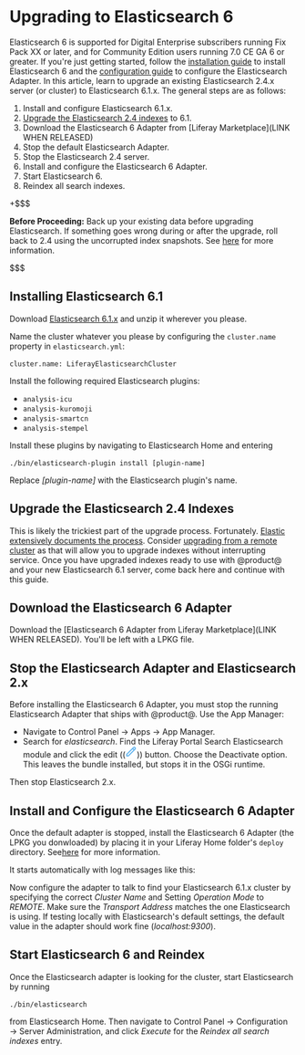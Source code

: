 # Upgrading to Elasticsearch 6

Elasticsearch 6 is supported for Digital Enterprise subscribers running Fix Pack
XX or later, and for Community Edition users running 7.0 CE GA 6 or greater. If
you're just getting started, follow the [installation guide](/discover/deployment/-/knowledge_base/7-0/installing-elasticsearch) to install
Elasticsearch 6 and the [configuration guide](/discover/deployment/-/knowledge_base/7-0/configuring-elasticsearch-for-liferay-0) to configure the Elasticsearch
Adapter. In this article, learn to upgrade an existing Elasticsearch 2.4.x
server (or cluster) to Elasticsearch 6.1.x. The general steps are as follows:

1.  Install and configure Elasticsearch 6.1.x.
2.  [Upgrade the Elasticsearch 2.4 indexes](https://www.elastic.co/guide/en/elasticsearch/reference/6.1/setup-upgrade.html) to 6.1.
3.  Download the Elasticsearch 6 Adapter from [Liferay Marketplace](LINK WHEN
    RELEASED)
4.  Stop the default Elasticsearch Adapter.
5.  Stop the Elasticsearch 2.4 server.
6.  Install and configure the Elasticsearch 6 Adapter.
7.  Start Elasticsearch 6.
8.  Reindex all search indexes.

+$$$

**Before Proceeding:** Back up your existing data before upgrading
Elasticsearch. If something goes wrong during or after the upgrade, roll
back to 2.4 using the uncorrupted index snapshots. See
[here](https://dev.liferay.com/discover/deployment/-/knowledge_base/7-0/backing-up-elasticsearch)
for more information.

$$$

## Installing Elasticsearch 6.1

Download [Elasticsearch 6.1.x](https://www.elastic.co/downloads/past-releases) and unzip it wherever you please.

Name the cluster whatever you please by configuring the `cluster.name` property
in `elasticsearch.yml`:

    cluster.name: LiferayElasticsearchCluster

Install the following required Elasticsearch plugins:

-  `analysis-icu`
-  `analysis-kuromoji`
-  `analysis-smartcn`
-  `analysis-stempel`

Install these plugins by navigating to Elasticsearch Home and entering

    ./bin/elasticsearch-plugin install [plugin-name]

Replace *[plugin-name]* with the Elasticsearch plugin's name.

## Upgrade the Elasticsearch 2.4 Indexes

This is likely the trickiest part of the upgrade process. Fortunately.  [Elastic
extensively documents the
process](https://www.elastic.co/guide/en/elasticsearch/reference/6.1/setup-upgrade.html).
Consider [upgrading from a remote
cluster](https://www.elastic.co/guide/en/elasticsearch/reference/6.1/reindex-upgrade-remote.html)
as that will allow you to upgrade indexes without interrupting service. Once you
have upgraded indexes ready to use with @product@ and your new Elasticsearch 6.1
server, come back here and continue with this guide.

## Download the Elasticsearch 6 Adapter

Download the [Elasticsearch 6 Adapter from Liferay Marketplace](LINK WHEN
RELEASED). You'll be left with a LPKG file. 

## Stop the Elasticsearch Adapter and Elasticsearch 2.x

Before installing the Elasticsearch 6 Adapter, you must stop the running
Elasticsearch Adapter that ships with @product@. Use the App Manager: 

- Navigate to
Control Panel &rarr; Apps &rarr; App Manager.
- Search for *elasticsearch*. Find the Liferay Portal Search Elasticsearch
    module and click the edit ((![Edit](../../images/icon-edit.png))) button.
    Choose the Deactivate option. This leaves the bundle installed, but stops
    it in the OSGi runtime.

Then stop Elasticsearch 2.x.

## Install and Configure the Elasticsearch 6 Adapter

Once the default adapter is stopped, install the Elasticsearch 6 Adapter (the
LPKG you donwloaded) by placing it in your Liferay Home folder's `deploy`
directory.
See[here](https://dev.liferay.com/discover/portal/-/knowledge_base/7-0/installing-apps-manually#using-your-file-system-to-install-apps)
for more information.

It starts automatically with log messages like this:

<!-- Add when possible -->

Now configure the adapter to talk to find your Elasticsearch 6.1.x cluster by
specifying the correct *Cluster Name* and Setting *Operation Mode* to *REMOTE*.
Make sure the *Transport Address* matches the one Elasticsearch is using. If
testing locally with Elasticsearch's default settings, the default value in the
adapter should work fine (*localhost:9300*).

## Start Elasticsearch 6 and Reindex

Once the Elasticsearch adapter is looking for the cluster, start Elasticsearch
by running 

    ./bin/elasticsearch 

from Elasticsearch Home. Then navigate to Control Panel &rarr; Configuration
&rarr; Server Administration, and click *Execute* for the *Reindex all search
indexes* entry.


